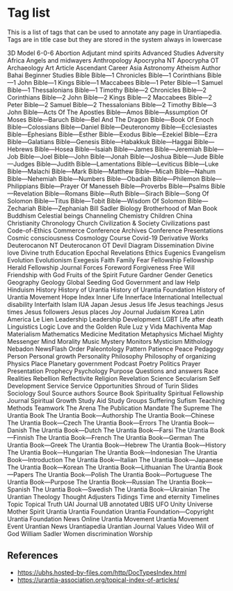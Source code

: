 # Tag list

This is a list of tags that can be used to annotate any page in Urantiapedia. Tags are in title case but they are stored in the system always in lowercase

3D Model
6-0-6
Abortion
Adjutant mind spirits
Advanced Studies
Adversity
Africa
Angels and midwayers
Anthropology
Apocrypha NT
Apocrypha OT
Archaeology
Art
Article
Ascendant Career
Asia
Astronomy
Atheism
Author
Bahai
Beginner Studies
Bible
Bible—1 Chronicles
Bible—1 Corinthians
Bible—1 John
Bible—1 Kings
Bible—1 Maccabees
Bible—1 Peter
Bible—1 Samuel
Bible—1 Thessalonians
Bible—1 Timothy
Bible—2 Chronicles
Bible—2 Corinthians
Bible—2 John
Bible—2 Kings
Bible—2 Maccabees
Bible—2 Peter
Bible—2 Samuel
Bible—2 Thessalonians
Bible—2 Timothy
Bible—3 John
Bible—Acts Of The Apostles
Bible—Amos
Bible—Assumption Of Moses
Bible—Baruch
Bible—Bel And The Dragon
Bible—Book Of Enoch
Bible—Colossians
Bible—Daniel
Bible—Deuteronomy
Bible—Ecclesiastes
Bible—Ephesians
Bible—Esther
Bible—Exodus
Bible—Ezekiel
Bible—Ezra
Bible—Galatians
Bible—Genesis
Bible—Habakkuk
Bible—Haggai
Bible—Hebrews
Bible—Hosea
Bible—Isaiah
Bible—James
Bible—Jeremiah
Bible—Job
Bible—Joel
Bible—John
Bible—Jonah
Bible—Joshua
Bible—Jude
Bible—Judges
Bible—Judith
Bible—Lamentations
Bible—Leviticus
Bible—Luke
Bible—Malachi
Bible—Mark
Bible—Matthew
Bible—Micah
Bible—Nahum
Bible—Nehemiah
Bible—Numbers
Bible—Obadiah
Bible—Philemon
Bible—Philippians
Bible—Prayer Of Manesseh
Bible—Proverbs
Bible—Psalms
Bible—Revelation
Bible—Romans
Bible—Ruth
Bible—Sirach
Bible—Song Of Solomon
Bible—Titus
Bible—Tobit
Bible—Wisdom Of Solomon
Bible—Zechariah
Bible—Zephaniah
Bill Sadler
Biology
Brotherhood of Man
Book
Buddhism
Celestial beings
Channeling
Chemistry
Children
China
Christianity
Chronology
Church
Civilization & Society
Civilizations past
Code-of-Ethics
Commerce
Conference Archives
Conference Presentations
Cosmic consciousness
Cosmology
Course
Covid-19
Derivative Works
Deuterocanon NT
Deuterocanon OT
Devil
Diagram
Dissemination
Divine love
Divine truth
Education
Epochal Revelations
Ethics
Eugenics
Evangelism
Evolution
Evolutionism
Exegesis
Faith
Family
Fear
Fellowship
Fellowship Herald
Fellowship Journal
Forces
Foreword
Forgiveness
Free Will
Friendship with God
Fruits of the Spirit
Future
Gardner
Gender
Genetics
Geography
Geology
Global Seeding
God
Government and law
Help
Hinduism
History
History of Urantia
History of Urantia Foundation
History of Urantia Movement
Hope
Index
Inner Life
Innerface International
Intellectual disability
Interfaith
Islam
IUA
Japan
Jesus
Jesus life
Jesus teachings
Jesus times
Jesus followers
Jesus places
Joy
Journal
Judaism
Korea
Latin America
Le Lien
Leadership
Leadership Development
LGBT
Life after death
Linguistics
Logic
Love and the Golden Rule
Luz y Vida
Machiventa
Map
Materialism
Mathematics
Medicine
Meditation
Metaphysics
Michael
Mighty Messenger
Mind
Morality
Music
Mystery Monitors
Mysticism
Mithology
Nebadon
NewsFlash
Order
Paleontology
Pattern
Patience
Peace
Pedagogy
Person
Personal growth
Personality
Philosophy
Philosophy of organizing
Physics
Place
Planetary government
Podcast
Poetry
Politics
Prayer
Presentation
Prophecy
Psychology
Purpose
Questions and answers
Race
Realities
Rebellion
Reflectivite
Religion
Revelation
Science
Secularism
Self Development
Service
Service Opportunities
Shroud of Turin
Slides
Sociology
Soul
Source authors
Source Book
Spirituality
Spiritual Fellowship Journal
Spiritual Growth
Study Aid
Study Groups
Suffering
Sufism
Teaching Methods
Teamwork
The Arena
The Publication Mandate
The Supreme
The Urantia Book
The Urantia Book—Authorship
The Urantia Book—Chinese
The Urantia Book—Czech
The Urantia Book—Errors
The Urantia Book—Danish
The Urantia Book—Dutch
The Urantia Book—Farsi
The Urantia Book—Finnish
The Urantia Book—French
The Urantia Book—German
The Urantia Book—Greek
The Urantia Book—Hebrew
The Urantia Book—History
The Urantia Book—Hungarian
The Urantia Book—Indonesian
The Urantia Book—Introduction
The Urantia Book—Italian
The Urantia Book—Japanese
The Urantia Book—Korean
The Urantia Book—Lithuanian
The Urantia Book—Papers
The Urantia Book—Polish
The Urantia Book—Portuguese
The Urantia Book—Purpose
The Urantia Book—Russian
The Urantia Book—Spanish
The Urantia Book—Swedish
The Urantia Book—Ukrainian
The Urantian
Theology
Thought Adjusters
Tidings
Time and eternity
Timelines
Topic
Topical
Truth
UAI Journal
UB annotated
UBIS
UFO
Unity
Universe Mother Spirit
Urantia
Urantia Foundation
Urantia Foundation—Copyright
Urantia Foundation News Online
Urantia Movement
Urantia Movement Event
Urantian News
Urantiapedia
Urantian Journal
Values
Video
Will of God
William Sadler
Women discrimination
Worship

## References

- https://ubhs.hosted-by-files.com/http/DocTypesIndex.html
- https://urantia-association.org/topical-index-of-articles/